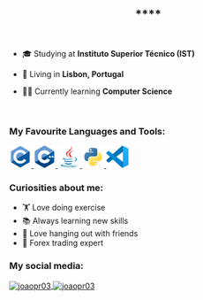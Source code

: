 <h2 align="center"> **<Hey 👋, I'm João Rodrigues/>** </h2>

<br>

- 🎓 Studying at **Instituto Superior Técnico (IST)**

- 📍 Living in **Lisbon, Portugal**

- 👨‍💻 Currently learning **Computer Science**

<br>

<h3 align="left">My Favourite Languages and Tools:</h3>
<p align="left"> 
  <a href="https://www.w3schools.com/c/" target="_blank" rel="noreferrer"> <img src="https://raw.githubusercontent.com/devicons/devicon/master/icons/c/c-original.svg" alt="c" width="40" height="40"/> </a> 
  <a href="https://www.w3schools.com/cpp/" target="_blank" rel="noreferrer"> <img src="https://raw.githubusercontent.com/devicons/devicon/master/icons/cplusplus/cplusplus-original.svg" alt="cplusplus" width="40" height="40"/> </a> 
  <a href="https://www.java.com" target="_blank" rel="noreferrer"> <img src="https://raw.githubusercontent.com/devicons/devicon/master/icons/java/java-original.svg" alt="java" width="40" height="40"/> </a> 
  <a href="https://www.python.org" target="_blank" rel="noreferrer"> <img src="https://raw.githubusercontent.com/devicons/devicon/master/icons/python/python-original.svg" alt="python" width="40" height="40"/> </a> 
  <a href="https://code.visualstudio.com/" target="_blank" rel="noreferrer"> <img src="https://raw.githubusercontent.com/devicons/devicon/master/icons/vscode/vscode-original.svg" alt="vscode" width="40" height="40"/> </a>
</p>

<h3 align="left">Curiosities about me:</h3>

- 🏋 Love doing exercise
- 📚 Always learning new skills
- 🪩 Love hanging out with friends
- 💸 Forex trading expert

<h3 align="left">My social media:</h3>
<p align="left">
  <a href="https://instagram.com/joaopr03" target="blank"> <img align="center" src="https://raw.githubusercontent.com/rahuldkjain/github-profile-readme-generator/master/src/images/icons/Social/instagram.svg" alt="joaopr03" height="30" width="40"/> </a>
  <a href="https://linkedin.com/in/joão-rodrigues-5ab6b4227" target="blank"> <img align="center" src="https://raw.githubusercontent.com/rahuldkjain/github-profile-readme-generator/master/src/images/icons/Social/linked-in-alt.svg" alt="joaopr03" height="30" width="40"/> </a>
</p>
